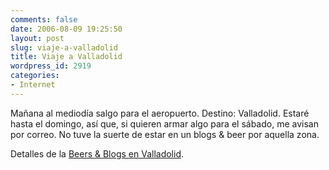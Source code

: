 ```yaml
---
comments: false
date: 2006-08-09 19:25:50
layout: post
slug: viaje-a-valladolid
title: Viaje a Valladolid
wordpress_id: 2919
categories:
- Internet
---
```


Mañana al mediodía salgo para el aeropuerto. Destino: Valladolid. Estaré hasta el domingo, así que, si quieren armar algo para el sábado, me avisan por correo. No tuve la suerte de estar en un blogs & beer por aquella zona.





Detalles de la [Beers & Blogs en Valladolid](http://www.wiki.beersandblogs.es/index.php/Beers%26Blogs_Valladolid_Agosto_2006).
